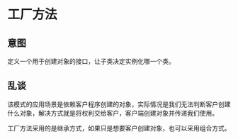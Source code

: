 # 工厂方法

## 意图

定义一个用于创建对象的接口，让子类决定实例化哪一个类。

## 乱谈

该模式的应用场景是依赖客户程序创建的对象，实际情况是我们无法判断客户创建什么对象，解决方式就是将权利交给客户，客户端创建对象并传递我们使用。

工厂方法采用的是继承方式，如果只是想要客户创建对象，也可以采用组合方式。



